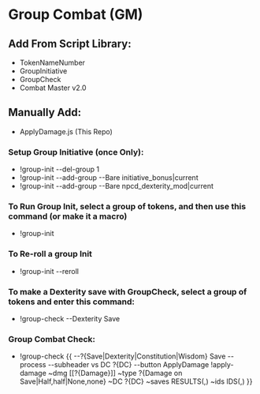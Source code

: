 # Group Combat (GM)

## Add From Script Library:
* TokenNameNumber
* GroupInitiative
* GroupCheck
* Combat Master v2.0

## Manually Add:
* ApplyDamage.js (This Repo)

### Setup Group Initiative (once Only):

* !group-init --del-group 1
* !group-init --add-group --Bare initiative_bonus|current
* !group-init --add-group --Bare npcd_dexterity_mod|current

### To Run Group Init, select a group of tokens, and then use this command (or make it a macro)
* !group-init

### To Re-roll a group Init
* !group-init --reroll

### To make a Dexterity save with GroupCheck, select a group of tokens and enter this command:
* !group-check --Dexterity Save

### Group Combat Check:

* !group-check {{
--?{Save|Dexterity|Constitution|Wisdom} Save
--process
--subheader vs DC ?{DC}
--button ApplyDamage !apply-damage
~dmg [[?{Damage}]]
~type ?{Damage on Save|Half,half|None,none}
~DC ?{DC}
~saves RESULTS(,)
~ids IDS(,)
}}
	
